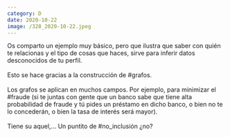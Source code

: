 ```yaml
--- 
category: D 
date: 2020-10-22 
image: /328_2020-10-22.jpeg 
--- 
```


Os comparto un ejemplo muy básico, pero que ilustra que saber con quién te relacionas y el tipo de cosas que haces, sirve para inferir datos desconocidos de tu perfil.<br><br>Esto se hace gracias a la construcción de #grafos.<br><br>Los grafos  se aplican en muchos campos. Por ejemplo, para minimizar el #fraude (si te juntas con gente que un banco sabe que tiene alta probabilidad de fraude y tú pides un préstamo en dicho banco, o bien no te lo concederán, o bien la tasa de interés será mayor). <br><br>Tiene su aquel,... Un puntito de #no_inclusión ¿no?